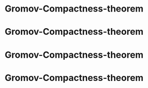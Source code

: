 # Gromov-Compactness-theorem
# Gromov-Compactness-theorem
# Gromov-Compactness-theorem
# Gromov-Compactness-theorem
